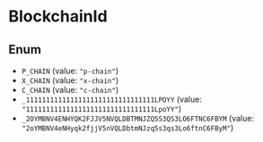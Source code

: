# BlockchainId

## Enum

* `P_CHAIN` (value: `"p-chain"`)
* `X_CHAIN` (value: `"x-chain"`)
* `C_CHAIN` (value: `"c-chain"`)
* `_11111111111111111111111111111111LPOYY` (value: `"11111111111111111111111111111111LpoYY"`)
* `_2OYMBNV4ENHYQK2FJJV5NVQLDBTMNJZQ5S3QS3LO6FTNC6FBYM` (value: `"2oYMBNV4eNHyqk2fjjV5nVQLDbtmNJzq5s3qs3Lo6ftnC6FByM"`)
